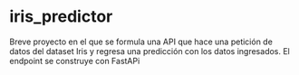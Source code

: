 # iris_predictor
Breve proyecto en el que se formula una API que hace una petición de datos del dataset Iris y regresa una predicción con los datos ingresados. El endpoint se construye con FastAPi
